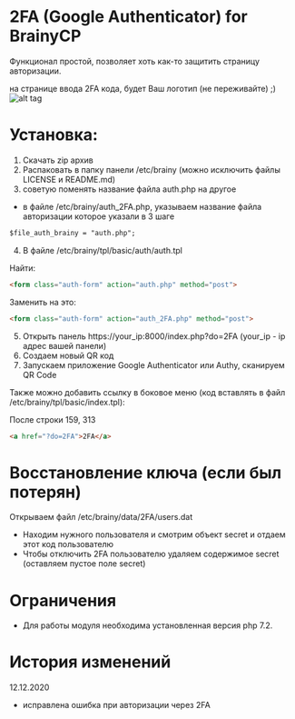 # 2FA (Google Authenticator) for BrainyCP

Функционал простой, позволяет хоть как-то защитить страницу авторизации.

на странице ввода 2FA кода, будет Ваш логотип (не переживайте)  ;) 
![alt tag](https://ploader.ru/brainy_2fa/photo/auth.png "Страница ввода 2FA кода")​

# Установка:
1) Скачать zip архив
2) Распаковать в папку панели /etc/brainy (можно исключить файлы LICENSE и README.md)
3) советую поменять название файла auth.php на другое
- в файле /etc/brainy/auth_2FA.php, указываем название файла авторизации которое указали в 3 шаге
```html
$file_auth_brainy = "auth.php";
```
4) В файле /etc/brainy/tpl/basic/auth/auth.tpl

Найти:
```html
<form class="auth-form" action="auth.php" method="post">
```
Заменить на это:
```html
<form class="auth-form" action="auth_2FA.php" method="post">
```

5) Открыть панель https://your_ip:8000/index.php?do=2FA (your_ip - ip адрес вашей панели)
6) Создаем новый QR код
7) Запускаем приложение Google Authenticator или Authy, сканируем QR Code

Также можно добавить ссылку в боковое меню (код вставлять в файл /etc/brainy/tpl/basic/index.tpl):

После строки 159, 313
```html
<a href="?do=2FA">2FA</a>
```
# Восстановление ключа (если был потерян)
Открываем файл /etc/brainy/data/2FA/users.dat
- Находим нужного пользователя и смотрим объект secret и отдаем этот код пользователю
- Чтобы отключить 2FA пользователю удаляем содержимое secret (оставляем пустое поле secret)

# Ограничения
- Для работы модуля необходима установленная версия php 7.2.

# История изменений
12.12.2020
- исправлена ошибка при авторизации через 2FA
